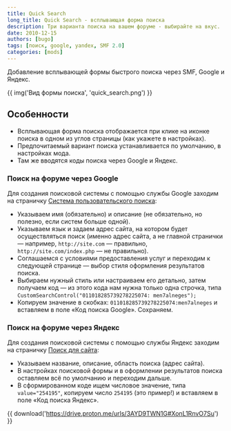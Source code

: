 ```yaml
---
title: Quick Search
long_title: Quick Search - всплывающая форма поиска
description: Три варианта поиска на вашем форуме - выбирайте на вкус.
date: 2010-12-15
authors: [bugo]
tags: [поиск, google, yandex, SMF 2.0]
categories: [mods]
---
```


Добавление всплывающей формы быстрого поиска через SMF, Google и Яндекс.

<!-- more -->

{{ img('Вид формы поиска', 'quick_search.png') }}

## Особенности

* Всплывающая форма поиска отображается при клике на иконке поиска в одном из углов страницы (как укажете в настройках).
* Предпочитаемый вариант поиска устанавливается по умолчанию, в настройках мода.
* Там же вводятся коды поиска через Google и Яндекс.

### Поиск на форуме через Google

Для создания поисковой системы с помощью службы Google заходим на страничку [Система пользовательского поиска](https://cse.google.com/cse/all):

* Указываем имя (обязательно) и описание (не обязательно, но полезно, если систем больше одной).
* Указываем язык и задаем адрес сайта, на котором будет осуществляться поиск (именно адрес сайта, а не главной странички — например, `http://site.com` — правильно, `http://site.com/index.php` — не правильно).
* Соглашаемся с условиями предоставления услуг и переходим к следующей странице — выбор стиля оформления результатов поиска.
* Выбираем нужный стиль или настраиваем его детально, затем получаем код — из этого кода нам нужна только одна строчка, типа `CustomSearchControl("011018285739278225074: men7alneges");`
* Копируем значение в скобках: `011018285739278225074:men7alneges` и вставляем в поле «Код поиска Google». Сохраняем.

### Поиск на форуме через Яндекс

Для создания поисковой системы с помощью службы Яндекс заходим на страничку [Поиск для сайта](https://site.yandex.ru/):

* Указываем название, описание, область поиска (адрес сайта).
* В настройках поисковой формы и в оформлении результатов поиска оставляем всё по умолчанию и переходим дальше.
* В сформированном коде ищем числовое значение, типа `value="254195"`, копируем число `254195` (это пример!) и вставляем в поле «Код поиска Яндекс».

{{ download('https://drive.proton.me/urls/3AYD9TWN1G#XonL1RnvO7Su') }}
